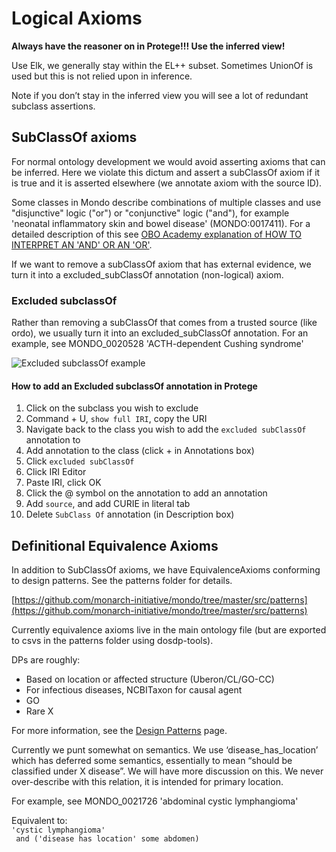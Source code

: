 # Logical Axioms

**Always have the reasoner on in Protege!!! Use the inferred view!**

Use Elk, we generally stay within the EL++ subset. Sometimes UnionOf is used but this is not relied upon in inference.

Note if you don’t stay in the inferred view you will see a lot of redundant subclass assertions.

## SubClassOf axioms

For normal ontology development we would avoid asserting axioms that can be inferred. Here we violate this dictum and assert a subClassOf axiom if it is true and it is asserted elsewhere (we annotate axiom with the source ID). 

Some classes in Mondo describe combinations of multiple classes and use "disjunctive" logic ("or") or "conjunctive" logic ("and"), for example 'neonatal inflammatory skin and bowel disease' (MONDO:0017411). For a detailed description of this see [OBO Academy explanation of HOW TO INTERPRET AN 'AND' OR AN 'OR'](https://oboacademy.github.io/obook/explanation/intro-to-ontologies/#how-to-interpret-an-and-or-an-or). 

If we want to remove a subClassOf axiom that has external evidence, we turn it into a excluded_subClassOf annotation (non-logical) axiom.

### Excluded subclassOf

Rather than removing a subClassOf that comes from a trusted source (like ordo), we usually turn it into an excluded_subClassOf annotation.
For an example, see MONDO_0020528 'ACTH-dependent Cushing syndrome'

![Excluded subclassOf example](images/github-workflow-excluded-subclassof.png)

#### How to add an Excluded subclassOf annotation in Protege

1. Click on the subclass you wish to exclude
2. Command + U, `show full IRI`, copy the URI
3. Navigate back to the class you wish to add the `excluded subClassOf` annotation to
4. Add annotation to the class (click + in Annotations box)
5. Click `excluded subClassOf`
6. Click IRI Editor
7. Paste IRI, click OK
8. Click the @ symbol on the annotation to add an annotation
9. Add `source`, and add CURIE in literal tab
10. Delete `SubClass Of` annotation (in Description box)

## Definitional Equivalence Axioms

In addition to SubClassOf axioms, we have EquivalenceAxioms conforming to design patterns. See the patterns folder for details.

[https://github.com/monarch-initiative/mondo/tree/master/src/patterns](https://github.com/monarch-initiative/mondo/tree/master/src/patterns)

Currently equivalence axioms live in the main ontology file (but are exported to csvs in the patterns folder using dosdp-tools).

DPs are roughly:

* Based on location or affected structure (Uberon/CL/GO-CC)
* For infectious diseases, NCBITaxon for causal agent
* GO
* Rare X

For more information, see the [Design Patterns](https://mondo.readthedocs.io/en/latest/editors-guide/design-patterns/) page.

Currently we punt somewhat on semantics. We use ‘disease_has_location’ which has deferred some semantics, essentially to mean “should be classified under X disease”. We will have more discussion on this. We never over-describe with this relation, it is intended for primary location.

For example, see MONDO_0021726 'abdominal cystic lymphangioma'

Equivalent to:  
`'cystic lymphangioma'`  
` and ('disease has location' some abdomen)`  

